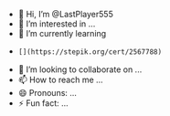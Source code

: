 - 👋 Hi, I’m @LastPlayer555
- 👀 I’m interested in ...
- 🌱 I’m currently learning
-   ```markdown
    [](https://stepik.org/cert/2567788)
    ```
- 💞️ I’m looking to collaborate on ...
- 📫 How to reach me ...
- 😄 Pronouns: ...
- ⚡ Fun fact: ...

<!---
LastPlayer555/LastPlayer555 is a ✨ special ✨ repository because its `README.md` (this file) appears on your GitHub profile.
You can click the Preview link to take a look at your changes.
--->
